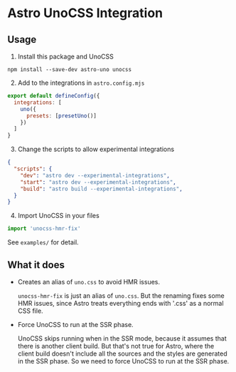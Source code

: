 # Astro UnoCSS Integration


## Usage

1. Install this package and UnoCSS
```shell
npm install --save-dev astro-uno unocss
```
2. Add to the integrations in `astro.config.mjs`
```js
export default defineConfig({
  integrations: [
    uno({
      presets: [presetUno()]
    })
  ]
}
```
3. Change the scripts to allow experimental integrations
```json
{
  "scripts": {
    "dev": "astro dev --experimental-integrations",
    "start": "astro dev --experimental-integrations",
    "build": "astro build --experimental-integrations",
  }
}
```
4. Import UnoCSS in your files
```js
import 'unocss-hmr-fix'
```

See `examples/` for detail.

## What it does

- Creates an alias of `uno.css` to avoid HMR issues.

  `unocss-hmr-fix` is just an alias of `uno.css`. But the renaming fixes some HMR issues, since Astro treats everything ends with '.css' as a normal CSS file.

- Force UnoCSS to run at the SSR phase.

  UnoCSS skips running when in the SSR mode, because it assumes that there is another client build.
  But that's not true for Astro, where the client build doesn't include all the sources and the styles are generated in the SSR phase.
  So we need to force UnoCSS to run at the SSR phase.
